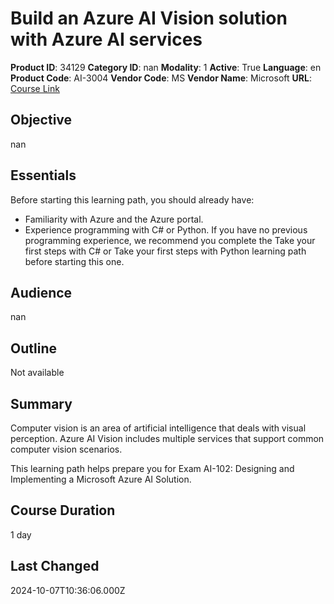 # Build an Azure AI Vision solution with Azure AI services

**Product ID**: 34129
**Category ID**: nan
**Modality**: 1
**Active**: True
**Language**: en
**Product Code**: AI-3004
**Vendor Code**: MS
**Vendor Name**: Microsoft
**URL**: [Course Link](https://www.fastlaneus.com/course/microsoft-ai-3004)

## Objective
nan

## Essentials
Before starting this learning path, you should already have:


- Familiarity with Azure and the Azure portal.
- Experience programming with C# or Python. If you have no previous programming experience, we recommend you complete the Take your first steps with C# or Take your first steps with Python learning path before starting this one.

## Audience
nan

## Outline
Not available

## Summary
Computer vision is an area of artificial intelligence that deals with visual perception. Azure AI Vision includes multiple services that support common computer vision scenarios.

This learning path helps prepare you for Exam AI-102: Designing and Implementing a Microsoft Azure AI Solution.

## Course Duration
1 day

## Last Changed
2024-10-07T10:36:06.000Z
